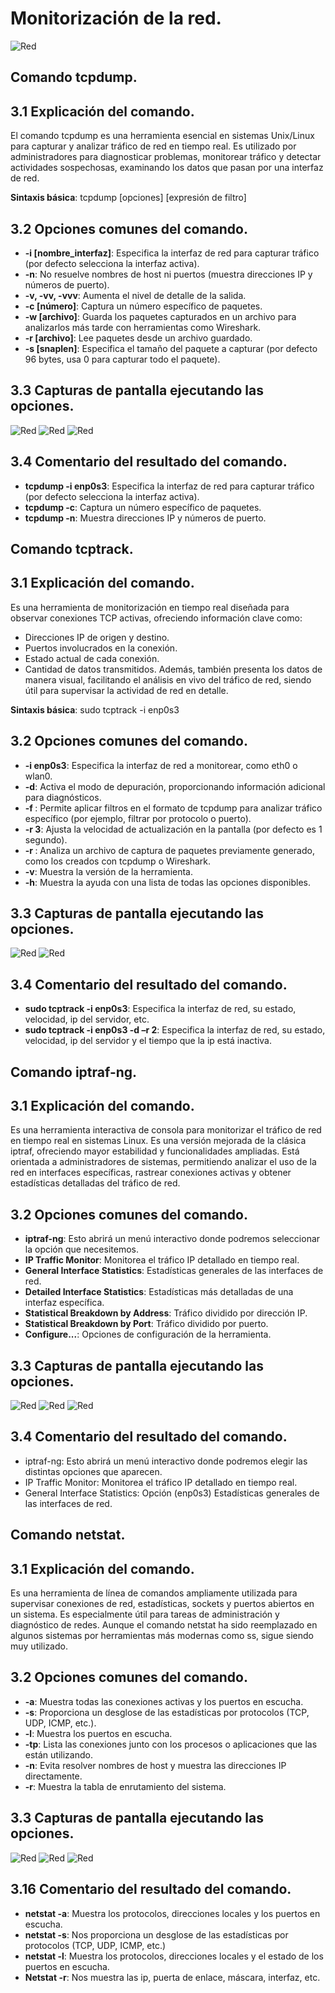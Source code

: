 # Monitorización de la red.
![Red](imagenes/monitoreo.png)
## Comando tcpdump.
## 3.1	Explicación del comando.
El comando tcpdump es una herramienta esencial en sistemas Unix/Linux para capturar y analizar tráfico de red en tiempo real. Es utilizado por administradores para diagnosticar problemas, monitorear tráfico y detectar actividades sospechosas, examinando los datos que pasan por una interfaz de red.

**Sintaxis básica**:
tcpdump [opciones] [expresión de filtro]
## 3.2	Opciones comunes del comando.
-	**-i [nombre_interfaz]**: Especifica la interfaz de red para capturar tráfico (por defecto selecciona la interfaz activa). 
-	**-n**: No resuelve nombres de host ni puertos (muestra direcciones IP y números de puerto).
-	**-v, -vv, -vvv**: Aumenta el nivel de detalle de la salida.
-	**-c [número]**: Captura un número específico de paquetes.
-	**-w [archivo]**: Guarda los paquetes capturados en un archivo para analizarlos más tarde con herramientas como Wireshark.
-	**-r [archivo]**: Lee paquetes desde un archivo guardado.
-	**-s [snaplen]**: Especifica el tamaño del paquete a capturar (por defecto 96 bytes, usa 0 para capturar todo el paquete).
## 3.3	Capturas de pantalla ejecutando las opciones.
![Red](imagenes/1_tcpdump.PNG)
![Red](imagenes/2_tcpdump.PNG)
![Red](imagenes/3_tcpdump.PNG)

## 3.4	Comentario del resultado del comando.
-	**tcpdump -i enp0s3**: Especifica la interfaz de red para capturar tráfico (por defecto selecciona la interfaz activa).
-	**tcpdump -c**: Captura un número específico de paquetes.
-	**tcpdump -n**: Muestra direcciones IP y números de puerto.
  
## Comando tcptrack.
## 3.1	Explicación del comando.
Es una herramienta de monitorización en tiempo real diseñada para observar conexiones TCP activas, ofreciendo información clave como:
-	Direcciones IP de origen y destino.
-	Puertos involucrados en la conexión.
-	Estado actual de cada conexión.
-	Cantidad de datos transmitidos.
Además, también presenta los datos de manera visual, facilitando el análisis en vivo del tráfico de red, siendo útil para supervisar la actividad de red en detalle.

**Sintaxis básica**: sudo tcptrack -i enp0s3
## 3.2	Opciones comunes del comando.
-	**-i enp0s3**: Especifica la interfaz de red a monitorear, como eth0 o wlan0.
-	**-d**: Activa el modo de depuración, proporcionando información adicional para diagnósticos.
-	**-f <filtro>**: Permite aplicar filtros en el formato de tcpdump para analizar tráfico específico (por ejemplo, filtrar por protocolo 
  o puerto).
-	**-r 3**: Ajusta la velocidad de actualización en la pantalla (por defecto es 1 segundo).
-	**-r <archivo>**: Analiza un archivo de captura de paquetes previamente generado, como los creados con tcpdump o Wireshark.
-	**-v**: Muestra la versión de la herramienta.
-	**-h**: Muestra la ayuda con una lista de todas las opciones disponibles.
## 3.3	Capturas de pantalla ejecutando las opciones.
![Red](imagenes/1_tcptrack.PNG)
![Red](imagenes/2_tcptrack.PNG)

## 3.4	Comentario del resultado del comando.
-	**sudo tcptrack -i enp0s3**: Especifica la interfaz de red, su estado, velocidad, ip del servidor, etc.
-	**sudo tcptrack -i enp0s3 -d –r 2**: Especifica la interfaz de red, su estado, velocidad, ip del servidor y el tiempo que la ip está 
  inactiva.
 	
## Comando iptraf-ng.
## 3.1	Explicación del comando.
Es una herramienta interactiva de consola para monitorizar el tráfico de red en tiempo real en sistemas Linux. Es una versión mejorada de la clásica iptraf, ofreciendo mayor estabilidad y funcionalidades ampliadas. Está orientada a administradores de sistemas, permitiendo analizar el uso de la red en interfaces específicas, rastrear conexiones activas y obtener estadísticas detalladas del tráfico de red.
## 3.2	 Opciones comunes del comando.
-	__iptraf-ng__: Esto abrirá un menú interactivo donde podremos seleccionar la opción que necesitemos.
-	__IP Traffic Monitor__: Monitorea el tráfico IP detallado en tiempo real.
-	__General Interface Statistics__: Estadísticas generales de las interfaces de red.
-	__Detailed Interface Statistics__: Estadísticas más detalladas de una interfaz específica.
-	__Statistical Breakdown by Address__: Tráfico dividido por dirección IP.
-	__Statistical Breakdown by Port__: Tráfico dividido por puerto.
-	__Configure...__: Opciones de configuración de la herramienta.
## 3.3	 Capturas de pantalla ejecutando las opciones.
![Red](imagenes/1_iptraf-ng.PNG)
![Red](imagenes/2_iptraf-ng.PNG)
![Red](imagenes/3_iptraf-ng.PNG)

## 3.4	 Comentario del resultado del comando.
-	iptraf-ng: Esto abrirá un menú interactivo donde podremos elegir las distintas opciones que aparecen.
-	IP Traffic Monitor: Monitorea el tráfico IP detallado en tiempo real.
-	General Interface Statistics: Opción (enp0s3) Estadísticas generales de las interfaces de red.
  
## Comando netstat.
## 3.1   Explicación del comando.
Es una herramienta de línea de comandos ampliamente utilizada para supervisar conexiones de red, estadísticas, sockets y puertos abiertos en un sistema. Es especialmente útil para tareas de administración y diagnóstico de redes. Aunque el comando netstat ha sido reemplazado en algunos sistemas por herramientas más modernas como ss, sigue siendo muy utilizado.
## 3.2	 Opciones comunes del comando.
-	**-a**: Muestra todas las conexiones activas y los puertos en escucha.
-	**-s**: Proporciona un desglose de las estadísticas por protocolos (TCP, UDP, ICMP, etc.).
-	**-l**: Muestra los puertos en escucha.
-	**-tp**: Lista las conexiones junto con los procesos o aplicaciones que las están utilizando.
-	**-n**: Evita resolver nombres de host y muestra las direcciones IP directamente.
-	**-r**: Muestra la tabla de enrutamiento del sistema.
## 3.3	 Capturas de pantalla ejecutando las opciones.
![Red](imagenes/1_netstat.PNG)
![Red](imagenes/2_netstat.PNG)
![Red](imagenes/3_netstat.PNG)

## 3.16	 Comentario del resultado del comando.
-	**netstat -a**: Muestra los protocolos, direcciones locales y los puertos en escucha.
-	**netstat -s**: Nos proporciona un desglose de las estadísticas por protocolos (TCP, UDP, ICMP, etc.)
-	**netstat -l**: Muestra los protocolos, direcciones locales y el estado de los puertos en escucha.
-	**Netstat -r**: Nos muestra las ip, puerta de enlace, máscara, interfaz, etc.
